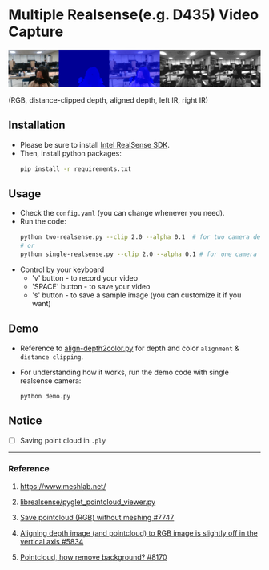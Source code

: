 # Multiple Realsense(e.g. D435) Video Capture 



![](./imgs/sample_single_realsense.png)

(RGB, distance-clipped depth, aligned depth, left IR, right IR)







## Installation 

* Please be sure to install [Intel RealSense SDK](https://github.com/IntelRealSense/librealsense/releases).
* Then, install python packages: 
    ``` bash 
    pip install -r requirements.txt
    ```



## Usage 

* Check the ```config.yaml``` (you can change whenever you need). 
* Run the code:
    ```bash
    python two-realsense.py --clip 2.0 --alpha 0.1  # for two camera devices 
    # or 
    python single-realsense.py --clip 2.0 --alpha 0.1 # for one camera device 
    ```
* Control by your keyboard
    * 'v' button - to record your video 
    * 'SPACE' button - to save your video 
    * 's' button - to save a sample image (you can customize it if you want)



## Demo 

* Reference to [align-depth2color.py](https://github.com/IntelRealSense/librealsense/blob/master/wrappers/python/examples/align-depth2color.py) for depth and color ```alignment``` & ```distance clipping```. 

* For understanding how it works, run the demo code with single realsense camera: 

  ```
  python demo.py 
  ```




## Notice 

- [ ] Saving point cloud in `.ply`





***

### Reference 

1. https://www.meshlab.net/

2. [librealsense/pyglet_pointcloud_viewer.py](https://github.com/IntelRealSense/librealsense/blob/development/wrappers/python/examples/pyglet_pointcloud_viewer.py)

3. [Save pointcloud (RGB) without meshing #7747](https://github.com/IntelRealSense/librealsense/issues/7747)

4. [Aligning depth image (and pointcloud) to RGB image is slightly off in the vertical axis #5834](https://github.com/IntelRealSense/librealsense/issues/5834)

5. [Pointcloud, how remove background? #8170](https://github.com/IntelRealSense/librealsense/issues/8170)

   

